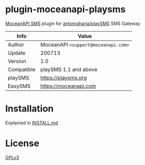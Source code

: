 
# plugin-moceanapi-playsms
 <a target="_blank" href="https://moceanapi.com">MoceanAPI SMS</a> plugin for <a href="https://github.com/antonraharja/playSMS">antonraharja/playSMS</a> SMS Gateway

Info          | Value
------------- | ---------------------------------
Author        | MoceanAPI `<support@moceanapi.com>`
Update        | 200713
Version       | 1.0
Compatible    | playSMS 1.1 and above
playSMS       | https://playsms.org
EasySMS       | https://moceanapi.com

# Installation

Explained in [INSTALL.md](INSTALL.md)

# License
[GPLv3](LICENSE)